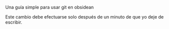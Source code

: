 Una guía simple para usar git en obsidean

Este cambio debe efectuarse solo después de un minuto de que yo deje de escribir. 